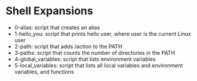 # Shell Expansions
* 0-alias: script that creates an alias
* 1-hello_you: script that prints hello user, where user is the current Linux user
* 2-path: script that adds /action to the PATH
* 3-paths: script that counts the number of directories in the PATH
* 4-global_variables: script that lists environment variables
* 5-local_variables: script that lists all local variables and environment variables, and functions

